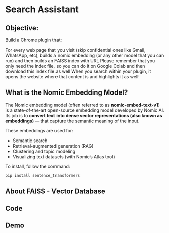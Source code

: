 # Search Assistant

## Objective:

Build a Chrome plugin that:

For every web page that you visit (skip confidential ones like Gmail, WhatsApp, etc), builds a nomic embedding (or any other model that you can run) and then builds an FAISS index with URL
Please remember that you only need the index file, so you can do it on Google Colab and then download this index file as well
When you search within your plugin, it opens the website where that content is and highlights it as well!


## What is the Nomic Embedding Model?
The Nomic embedding model (often referred to as **nomic-embed-text-v1**) is a state-of-the-art open-source embedding model developed by Nomic AI.
Its job is to **convert text into dense vector representations (also known as embeddings)** — that capture the semantic meaning of the input.

These embeddings are used for:

* Semantic search
* Retrieval-augmented generation (RAG)
* Clustering and topic modeling
* Visualizing text datasets (with Nomic’s Atlas tool)

To install, follow the command:
```
pip install sentence_transformers
```

## About FAISS - Vector Database

## Code 

## Demo

